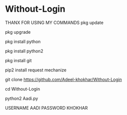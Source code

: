 # Without-Login
THANX FOR USING MY COMMANDS
pkg update

pkg upgrade

pkg install python 

pkg install python2

pkg install git

pip2 install request mechanize 

git clone https://github.com/Adeel-khokhar/Without-Login


cd Without-Login

python2 Aadi.py

USERNAME AADI
PASSWORD KHOKHAR
